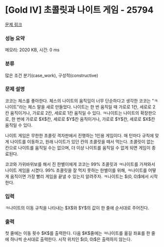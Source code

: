 # [Gold IV] 초콜릿과 나이트 게임 - 25794 

[문제 링크](https://www.acmicpc.net/problem/25794) 

### 성능 요약

메모리: 2020 KB, 시간: 0 ms

### 분류

많은 조건 분기(case_work), 구성적(constructive)

### 문제 설명

<p>코코는 체스를 좋아한다. 체스의 나이트의 움직임이 너무 단순하다고 생각한 코코는 "ㅋ나이트"라는 체스 말을 새로 만들었다. 나이트는 한 번 움직일 때 가로로 1칸, 세로로 2칸 움직이거나, 가로로 2칸, 세로로 1칸 움직일 수 있다. ㅋ나이트는 나이트의 확장판으로, 한 번에 가로로 $X$칸, 세로로 $Y$칸 움직이거나, 가로로 $Y$칸, 세로로 $X$칸 움직일 수 있다.</p>

<p>나이트 게임은 무한한 초콜릿 격자판에서 진행하는 1인용 게임이다. 매 턴마다 규칙에 맞게 나이트를 이동하고, 원래 나이트가 있던 칸의 초콜릿을 떼서 먹는다. 초콜릿이 없는 칸으로 나이트를 움직일 수는 없으며, 더 이상 나이트를 움직일 수 없게 되면 게임이 종료된다.</p>

<p>코코와 가위바위보를 해서 진 한별이에게 코코는 99% 초콜릿과 ㅋ나이트를 가져와서 나이트 게임을 시켰다. 99% 초콜릿을 잘 먹지 못하는 한별이를 위해, ㅋ나이트를 어떻게 움직이면 가장 빨리 게임을 끝낼 수 있는지 알려주자. ㅋ나이트는 $(0, 0)$에서 시작한다.</p>

### 입력 

 <p>ㅋ나이트의 이동 규칙을 나타내는 $X$와 $Y$의 값이 한 줄에 순서대로 주어진다.</p>

### 출력 

 <p>첫 줄에는 이동 횟수 $K$를 출력한다. 다음 $K$줄에는 ㅋ나이트를 옮길 좌표를 한 줄에 하나씩 순서대로 출력한다. 시작 위치인 $(0, 0)$은 출력하지 않는다.</p>

